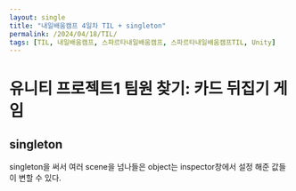 ```yaml
---
layout: single
title: "내일배움캠프 4일차 TIL + singleton"
permalink: /2024/04/18/TIL/
tags: [TIL, 내일배움캠프, 스파르타내일배움캠프, 스파르타내일배움캠프TIL, Unity]
---
```


# 유니티 프로젝트1 팀원 찾기: 카드 뒤집기 게임
## singleton
singleton을 써서 여러 scene을 넘나들은 object는 inspector창에서 설정 해준 값들이 변할 수 있다.
